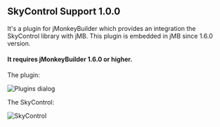 
## SkyControl Support 1.0.0

It's a plugin for jMonkeyBuilder which provides an integration the SkyControl library with jMB.
This plugin is embedded in jMB since 1.6.0 version.

#### It requires jMonkeyBuilder 1.6.0 or higher.

The plugin:

![Plugins dialog](https://i.imgur.com/vvarUFd.png)

The SkyControl:

![SkyControl](https://i.imgur.com/xCUXP9H.png)